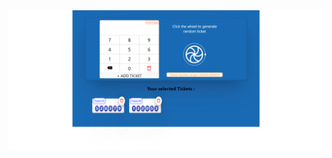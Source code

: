 <!-- <img src="https://github.com/Satya12325/Ticket-creat-app/blob/main/src/screencapture-pn18v8-csb-app-2022-05-28-10_56_22.png?raw=true"/> -->
<img src="https://github.com/Satya12325/Ticket-creat-app/blob/main/src/screencapture-fw56o9-csb-app-2022-05-30-14_05_39.png?raw=true"/>
